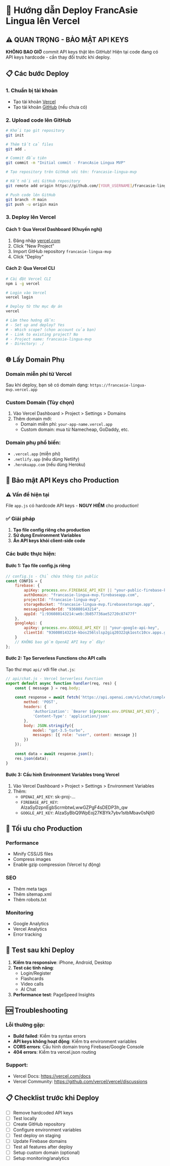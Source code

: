 # 🚀 Hướng dẫn Deploy FrancAsie Lingua lên Vercel

## ⚠️ QUAN TRỌNG - BẢO MẬT API KEYS

**KHÔNG BAO GIỜ** commit API keys thật lên GitHub! Hiện tại code đang có API keys hardcode - cần thay đổi trước khi deploy.

## 📋 Các bước Deploy

### 1. Chuẩn bị tài khoản
- Tạo tài khoản [Vercel](https://vercel.com)
- Tạo tài khoản [GitHub](https://github.com) (nếu chưa có)

### 2. Upload code lên GitHub

```bash
# Khởi tạo git repository
git init

# Thêm tất cả files
git add .

# Commit đầu tiên
git commit -m "Initial commit - FrancAsie Lingua MVP"

# Tạo repository trên GitHub với tên: francasie-lingua-mvp

# Kết nối với GitHub repository
git remote add origin https://github.com/[YOUR_USERNAME]/francasie-lingua-mvp.git

# Push code lên GitHub
git branch -M main
git push -u origin main
```

### 3. Deploy lên Vercel

#### Cách 1: Qua Vercel Dashboard (Khuyến nghị)
1. Đăng nhập [vercel.com](https://vercel.com)
2. Click "New Project"
3. Import GitHub repository `francasie-lingua-mvp`
4. Click "Deploy"

#### Cách 2: Qua Vercel CLI
```bash
# Cài đặt Vercel CLI
npm i -g vercel

# Login vào Vercel
vercel login

# Deploy từ thư mục dự án
vercel

# Làm theo hướng dẫn:
# - Set up and deploy? Yes
# - Which scope? (chọn account của bạn)
# - Link to existing project? No
# - Project name: francasie-lingua-mvp
# - Directory: ./
```

## 🌐 Lấy Domain Phụ

### Domain miễn phí từ Vercel
Sau khi deploy, bạn sẽ có domain dạng: `https://francasie-lingua-mvp.vercel.app`

### Custom Domain (Tùy chọn)
1. Vào Vercel Dashboard > Project > Settings > Domains
2. Thêm domain mới:
   - Domain miễn phí: `your-app-name.vercel.app`
   - Custom domain: mua từ Namecheap, GoDaddy, etc.

### Domain phụ phổ biến:
- `.vercel.app` (miễn phí)
- `.netlify.app` (nếu dùng Netlify)
- `.herokuapp.com` (nếu dùng Heroku)

## 🔐 Bảo mật API Keys cho Production

### ⚠️ Vấn đề hiện tại
File `app.js` có hardcode API keys - **NGUY HIỂM** cho production!

### ✅ Giải pháp
1. **Tạo file config riêng cho production**
2. **Sử dụng Environment Variables**
3. **Ẩn API keys khỏi client-side code**

### Các bước thực hiện:

#### Bước 1: Tạo file config.js riêng
```javascript
// config.js - Chỉ chứa thông tin public
const CONFIG = {
    firebase: {
        apiKey: process.env.FIREBASE_API_KEY || "your-public-firebase-key",
        authDomain: "francasie-lingua-mvp.firebaseapp.com",
        projectId: "francasie-lingua-mvp",
        storageBucket: "francasie-lingua-mvp.firebasestorage.app",
        messagingSenderId: "936080143214",
        appId: "1:936080143214:web:3b857736ae52720c87477f"
    },
    googleApi: {
        apiKey: process.env.GOOGLE_API_KEY || "your-google-api-key",
        clientId: "936080143214-kbos256lslsp2giq20322qk1ostc10cv.apps.googleusercontent.com"
    }
    // KHÔNG bao gồm OpenAI API key ở đây!
};
```

#### Bước 2: Tạo Serverless Functions cho API calls
Tạo thư mục `api/` với file `chat.js`:
```javascript
// api/chat.js - Vercel Serverless Function
export default async function handler(req, res) {
    const { message } = req.body;
    
    const response = await fetch('https://api.openai.com/v1/chat/completions', {
        method: 'POST',
        headers: {
            'Authorization': `Bearer ${process.env.OPENAI_API_KEY}`,
            'Content-Type': 'application/json'
        },
        body: JSON.stringify({
            model: "gpt-3.5-turbo",
            messages: [{ role: "user", content: message }]
        })
    });
    
    const data = await response.json();
    res.json(data);
}
```

#### Bước 3: Cấu hình Environment Variables trong Vercel
1. Vào Vercel Dashboard > Project > Settings > Environment Variables
2. Thêm:
   - `OPENAI_API_KEY`: sk-proj-...
   - `FIREBASE_API_KEY`: AIzaSyDzpnEgbScrmbtwLwwGZPgF4sDEDP3h_qw
   - `GOOGLE_API_KEY`: AIzaSyBbQ9WpEoj27KBYk7ybv1stbMbav0sNjt0

## 🔧 Tối ưu cho Production

### Performance
- Minify CSS/JS files
- Compress images
- Enable gzip compression (Vercel tự động)

### SEO
- Thêm meta tags
- Thêm sitemap.xml
- Thêm robots.txt

### Monitoring
- Google Analytics
- Vercel Analytics
- Error tracking

## 📱 Test sau khi Deploy

1. **Kiểm tra responsive**: iPhone, Android, Desktop
2. **Test các tính năng**:
   - Login/Register
   - Flashcards
   - Video calls
   - AI Chat
3. **Performance test**: PageSpeed Insights

## 🆘 Troubleshooting

### Lỗi thường gặp:
- **Build failed**: Kiểm tra syntax errors
- **API keys không hoạt động**: Kiểm tra environment variables
- **CORS errors**: Cấu hình domain trong Firebase/Google Console
- **404 errors**: Kiểm tra vercel.json routing

### Support:
- Vercel Docs: https://vercel.com/docs
- Vercel Community: https://github.com/vercel/vercel/discussions

## 📋 Checklist trước khi Deploy

- [ ] Remove hardcoded API keys
- [ ] Test locally
- [ ] Create GitHub repository
- [ ] Configure environment variables
- [ ] Test deploy on staging
- [ ] Update Firebase domains
- [ ] Test all features after deploy
- [ ] Setup custom domain (optional)
- [ ] Setup monitoring/analytics